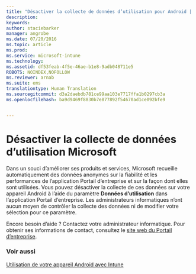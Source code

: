 ```yaml
---
title: "Désactiver la collecte de données d’utilisation pour Android | Microsoft Intune"
description: 
keywords: 
author: staciebarker
manager: angrobe
ms.date: 07/20/2016
ms.topic: article
ms.prod: 
ms.service: microsoft-intune
ms.technology: 
ms.assetid: df53feab-4f5e-46ae-b1e8-9adb048711e5
ROBOTS: NOINDEX,NOFOLLOW
ms.reviewer: arnab
ms.suite: ems
translationtype: Human Translation
ms.sourcegitcommit: d3a2daebdb781ce99aa103e7717ffa1b0297cb3a
ms.openlocfilehash: ba9d9469f8830b7e877892f54670ad1ce092bfe9


---
```



# Désactiver la collecte de données d’utilisation Microsoft
Dans un souci d’améliorer ses produits et services, Microsoft recueille automatiquement des données anonymes sur la fiabilité et les performances de l’application Portail d’entreprise et sur la façon dont elles sont utilisées. Vous pouvez désactiver la collecte de ces données sur votre appareil Android à l’aide du paramètre **Données d’utilisation** dans l’application Portail d’entreprise. Les administrateurs informatiques n’ont aucun moyen de contrôler la collecte des données ni de modifier votre sélection pour ce paramètre.

Encore besoin d’aide ? Contactez votre administrateur informatique. Pour obtenir ses informations de contact, consultez le [site web du Portail d’entreprise](http://portal.manage.microsoft.com).

### Voir aussi
[Utilisation de votre appareil Android avec Intune](using-your-android-device-with-intune.md)



<!--HONumber=Aug16_HO4-->


